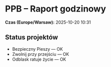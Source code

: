 # PPB – Raport godzinowy
**Czas (Europe/Warsaw):** 2025-10-20 10:31

## Status projektów
- Bezpieczny Pieszy — OK
- Zwolnij przy przejściu — OK
- Odblask ratuje życie — OK


